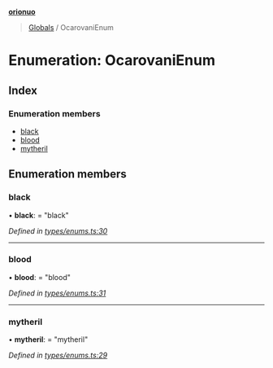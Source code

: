 **[orionuo](../README.md)**

> [Globals](../globals.md) / OcarovaniEnum

# Enumeration: OcarovaniEnum

## Index

### Enumeration members

* [black](ocarovanienum.md#black)
* [blood](ocarovanienum.md#blood)
* [mytheril](ocarovanienum.md#mytheril)

## Enumeration members

### black

•  **black**:  = "black"

*Defined in [types/enums.ts:30](https://github.com/msviha/orionuo/blob/e41bac5/src/types/enums.ts#L30)*

___

### blood

•  **blood**:  = "blood"

*Defined in [types/enums.ts:31](https://github.com/msviha/orionuo/blob/e41bac5/src/types/enums.ts#L31)*

___

### mytheril

•  **mytheril**:  = "mytheril"

*Defined in [types/enums.ts:29](https://github.com/msviha/orionuo/blob/e41bac5/src/types/enums.ts#L29)*
